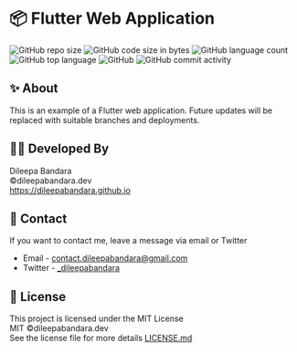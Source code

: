# 📦 Flutter Web Application

![GitHub repo size](https://img.shields.io/github/repo-size/dileepabandara/flutter_web_application?color=red&label=repository%20size)
![GitHub code size in bytes](https://img.shields.io/github/languages/code-size/dileepabandara/flutter_web_application?color=red)
![GitHub language count](https://img.shields.io/github/languages/count/dileepabandara/flutter_web_application)
![GitHub top language](https://img.shields.io/github/languages/top/dileepabandara/flutter_web_application)
![GitHub](https://img.shields.io/github/license/dileepabandara/flutter_web_application?color=yellow)
![GitHub commit activity](https://img.shields.io/github/commit-activity/m/dileepabandara/flutter_web_application?color=brightgreen&label=commits)

## ✨ About

This is an example of a Flutter web application. Future updates will be replaced with suitable branches and deployments.

## 👨‍💻 Developed By

Dileepa Bandara  
©dileepabandara.dev  
https://dileepabandara.github.io

## 💬 Contact

If you want to contact me, leave a message via email or Twitter

- Email - <contact.dileepabandara@gmail.com>
- Twitter - [_dileepabandara](https://twitter.com/_dileepabandara)

## 📜 License

This project is licensed under the MIT License  
MIT ©dileepabandara.dev  
See the license file for more details [LICENSE.md](https://github.com/dileepabandara/flutter_web_application/blob/main/LICENSE)
